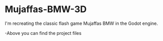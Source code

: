 # Mujaffas-BMW-3D
I'm recreating the classic flash game Mujaffas BMW in the Godot engine.

-Above you can find the project files
